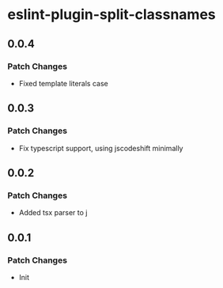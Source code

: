 # eslint-plugin-split-classnames

## 0.0.4

### Patch Changes

-   Fixed template literals case

## 0.0.3

### Patch Changes

-   Fix typescript support, using jscodeshift minimally

## 0.0.2

### Patch Changes

-   Added tsx parser to j

## 0.0.1

### Patch Changes

-   Init
